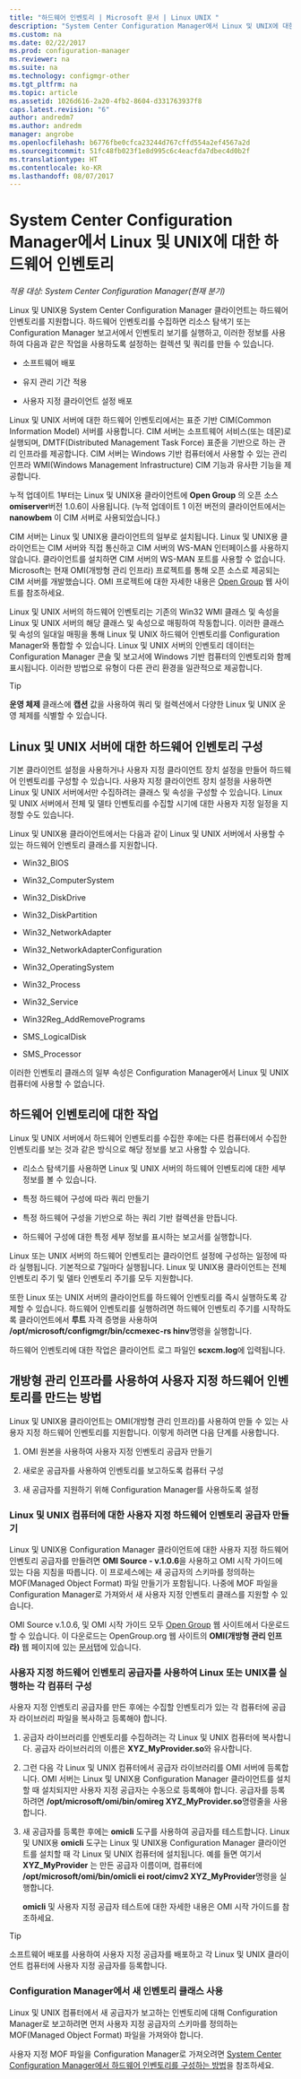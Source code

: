 ```yaml
---
title: "하드웨어 인벤토리 | Microsoft 문서 | Linux UNIX "
description: "System Center Configuration Manager에서 Linux 및 UNIX에 대한 하드웨어 인벤토리를 사용하는 방법을 알아봅니다."
ms.custom: na
ms.date: 02/22/2017
ms.prod: configuration-manager
ms.reviewer: na
ms.suite: na
ms.technology: configmgr-other
ms.tgt_pltfrm: na
ms.topic: article
ms.assetid: 1026d616-2a20-4fb2-8604-d331763937f8
caps.latest.revision: "6"
author: andredm7
ms.author: andredm
manager: angrobe
ms.openlocfilehash: b6776fbe0cfca23244d767cffd554a2ef4567a2d
ms.sourcegitcommit: 51fc48fb023f1e8d995c6c4eacfda7dbec4d0b2f
ms.translationtype: HT
ms.contentlocale: ko-KR
ms.lasthandoff: 08/07/2017
---
```

# <a name="hardware-inventory-for-linux-and-unix-in-system-center-configuration-manager"></a>System Center Configuration Manager에서 Linux 및 UNIX에 대한 하드웨어 인벤토리

*적용 대상: System Center Configuration Manager(현재 분기)*

Linux 및 UNIX용 System Center Configuration Manager 클라이언트는 하드웨어 인벤토리를 지원합니다. 하드웨어 인벤토리를 수집하면 리소스 탐색기 또는 Configuration Manager 보고서에서 인벤토리 보기를 실행하고, 이러한 정보를 사용하여 다음과 같은 작업을 사용하도록 설정하는 컬렉션 및 쿼리를 만들 수 있습니다.  

-   소프트웨어 배포  

-   유지 관리 기간 적용  

-   사용자 지정 클라이언트 설정 배포  

 Linux 및 UNIX 서버에 대한 하드웨어 인벤토리에서는 표준 기반 CIM(Common Information Model) 서버를 사용합니다. CIM 서버는 소프트웨어 서비스(또는 데몬)로 실행되며, DMTF(Distributed Management Task Force) 표준을 기반으로 하는 관리 인프라를 제공합니다. CIM 서버는 Windows 기반 컴퓨터에서 사용할 수 있는 관리 인프라 WMI(Windows Management Infrastructure) CIM 기능과 유사한 기능을 제공합니다.  

 누적 업데이트 1부터는 Linux 및 UNIX용 클라이언트에 **Open Group** 의 오픈 소스 **omiserver**버전 1.0.6이 사용됩니다. (누적 업데이트 1 이전 버전의 클라이언트에서는 **nanowbem** 이 CIM 서버로 사용되었습니다.)  

 CIM 서버는 Linux 및 UNIX용 클라이언트의 일부로 설치됩니다. Linux 및 UNIX용 클라이언트는 CIM 서버와 직접 통신하고 CIM 서버의 WS-MAN 인터페이스를 사용하지 않습니다. 클라이언트를 설치하면 CIM 서버의 WS-MAN 포트를 사용할 수 없습니다. Microsoft는 현재 OMI(개방형 관리 인프라) 프로젝트를 통해 오픈 소스로 제공되는 CIM 서버를 개발했습니다. OMI 프로젝트에 대한 자세한 내용은 [Open Group](http://go.microsoft.com/fwlink/p/?LinkId=262317) 웹 사이트를 참조하세요.  

 Linux 및 UNIX 서버의 하드웨어 인벤토리는 기존의 Win32 WMI 클래스 및 속성을 Linux 및 UNIX 서버의 해당 클래스 및 속성으로 매핑하여 작동합니다. 이러한 클래스 및 속성의 일대일 매핑을 통해 Linux 및 UNIX 하드웨어 인벤토리를 Configuration Manager와 통합할 수 있습니다. Linux 및 UNIX 서버의 인벤토리 데이터는 Configuration Manager 콘솔 및 보고서에 Windows 기반 컴퓨터의 인벤토리와 함께 표시됩니다. 이러한 방법으로 유형이 다른 관리 환경을 일관적으로 제공합니다.  

> [!TIP]  
>  **운영 체제** 클래스에 **캡션** 값을 사용하여 쿼리 및 컬렉션에서 다양한 Linux 및 UNIX 운영 체제를 식별할 수 있습니다.  

##  <a name="BKMK_ConfigHardwareforLnU"></a> Linux 및 UNIX 서버에 대한 하드웨어 인벤토리 구성  
 기본 클라이언트 설정을 사용하거나 사용자 지정 클라이언트 장치 설정을 만들어 하드웨어 인벤토리를 구성할 수 있습니다. 사용자 지정 클라이언트 장치 설정을 사용하면 Linux 및 UNIX 서버에서만 수집하려는 클래스 및 속성을 구성할 수 있습니다. Linux 및 UNIX 서버에서 전체 및 델타 인벤토리를 수집할 시기에 대한 사용자 지정 일정을 지정할 수도 있습니다.  

 Linux 및 UNIX용 클라이언트에서는 다음과 같이 Linux 및 UNIX 서버에서 사용할 수 있는 하드웨어 인벤토리 클래스를 지원합니다.  

-   Win32_BIOS  

-   Win32_ComputerSystem  

-   Win32_DiskDrive  

-   Win32_DiskPartition  

-   Win32_NetworkAdapter  

-   Win32_NetworkAdapterConfiguration  

-   Win32_OperatingSystem  

-   Win32_Process  

-   Win32_Service  

-   Win32Reg_AddRemovePrograms  

-   SMS_LogicalDisk  

-   SMS_Processor  

 이러한 인벤토리 클래스의 일부 속성은 Configuration Manager에서 Linux 및 UNIX 컴퓨터에 사용할 수 없습니다.  

##  <a name="BKMK_OperationsforHardwareforLnU"></a> 하드웨어 인벤토리에 대한 작업  
 Linux 및 UNIX 서버에서 하드웨어 인벤토리를 수집한 후에는 다른 컴퓨터에서 수집한 인벤토리를 보는 것과 같은 방식으로 해당 정보를 보고 사용할 수 있습니다.  

-   리소스 탐색기를 사용하면 Linux 및 UNIX 서버의 하드웨어 인벤토리에 대한 세부 정보를 볼 수 있습니다.  

-   특정 하드웨어 구성에 따라 쿼리 만들기  

-   특정 하드웨어 구성을 기반으로 하는 쿼리 기반 컬렉션을 만듭니다.  

-   하드웨어 구성에 대한 특정 세부 정보를 표시하는 보고서를 실행합니다.  

 Linux 또는 UNIX 서버의 하드웨어 인벤토리는 클라이언트 설정에 구성하는 일정에 따라 실행됩니다. 기본적으로 7일마다 실행됩니다. Linux 및 UNIX용 클라이언트는 전체 인벤토리 주기 및 델타 인벤토리 주기를 모두 지원합니다.  

 또한 Linux 또는 UNIX 서버의 클라이언트를 하드웨어 인벤토리를 즉시 실행하도록 강제할 수 있습니다. 하드웨어 인벤토리를 실행하려면 하드웨어 인벤토리 주기를 시작하도록 클라이언트에서 **루트** 자격 증명을 사용하여 **/opt/microsoft/configmgr/bin/ccmexec-rs hinv**명령을 실행합니다.  

 하드웨어 인벤토리에 대한 작업은 클라이언트 로그 파일인 **scxcm.log**에 입력됩니다.  

##  <a name="BKMK_CustomHINVforLinux"></a> 개방형 관리 인프라를 사용하여 사용자 지정 하드웨어 인벤토리를 만드는 방법  
 Linux 및 UNIX용 클라이언트는 OMI(개방형 관리 인프라)를 사용하여 만들 수 있는 사용자 지정 하드웨어 인벤토리를 지원합니다. 이렇게 하려면 다음 단계를 사용합니다.  

1.  OMI 원본을 사용하여 사용자 지정 인벤토리 공급자 만들기  

2.  새로운 공급자를 사용하여 인벤토리를 보고하도록 컴퓨터 구성  

3.  새 공급자를 지원하기 위해 Configuration Manager를 사용하도록 설정  

###  <a name="BKMK_LinuxProvider"></a> Linux 및 UNIX 컴퓨터에 대한 사용자 지정 하드웨어 인벤토리 공급자 만들기  
 Linux 및 UNIX용 Configuration Manager 클라이언트에 대한 사용자 지정 하드웨어 인벤토리 공급자를 만들려면 **OMI Source - v.1.0.6**을 사용하고 OMI 시작 가이드에 있는 다음 지침을 따릅니다. 이 프로세스에는 새 공급자의 스키마를 정의하는 MOF(Managed Object Format) 파일 만들기가 포함됩니다. 나중에 MOF 파일을 Configuration Manager로 가져와서 새 사용자 지정 인벤토리 클래스를 지원할 수 있습니다.  

 OMI Source v.1.0.6, 및 OMI 시작 가이드 모두 [Open Group](http://go.microsoft.com/fwlink/p/?LinkId=262317) 웹 사이트에서 다운로드할 수 있습니다. 이 다운로드는 OpenGroup.org 웹 사이트의 **OMI(개방형 관리 인프라)** 웹 페이지에 있는 [문서](http://go.microsoft.com/fwlink/p/?LinkId=286805)탭에 있습니다.  

###  <a name="BKMK_AddProvidertoLinux"></a> 사용자 지정 하드웨어 인벤토리 공급자를 사용하여 Linux 또는 UNIX를 실행하는 각 컴퓨터 구성  
 사용자 지정 인벤토리 공급자를 만든 후에는 수집할 인벤토리가 있는 각 컴퓨터에 공급자 라이브러리 파일을 복사하고 등록해야 합니다.  

1.  공급자 라이브러리를 인벤토리를 수집하려는 각 Linux 및 UNIX 컴퓨터에 복사합니다. 공급자 라이브러리의 이름은 **XYZ_MyProvider.so**와 유사합니다.  

2.  그런 다음 각 Linux 및 UNIX 컴퓨터에서 공급자 라이브러리를 OMI 서버에 등록합니다. OMI 서버는 Linux 및 UNIX용 Configuration Manager 클라이언트를 설치할 때 설치되지만 사용자 지정 공급자는 수동으로 등록해야 합니다. 공급자를 등록하려면 **/opt/microsoft/omi/bin/omireg XYZ_MyProvider.so**명령줄을 사용합니다.  

3.  새 공급자를 등록한 후에는 **omicli** 도구를 사용하여 공급자를 테스트합니다. Linux 및 UNIX용 **omicli** 도구는 Linux 및 UNIX용 Configuration Manager 클라이언트를 설치할 때 각 Linux 및 UNIX 컴퓨터에 설치됩니다. 예를 들면 여기서 **XYZ_MyProvider** 는 만든 공급자 이름이며, 컴퓨터에 **/opt/microsoft/omi/bin/omicli ei root/cimv2 XYZ_MyProvider**명령을 실행합니다.  

     **omicli** 및 사용자 지정 공급자 테스트에 대한 자세한 내용은 OMI 시작 가이드를 참조하세요.  

> [!TIP]  
>  소프트웨어 배포를 사용하여 사용자 지정 공급자를 배포하고 각 Linux 및 UNIX 클라이언트 컴퓨터에 사용자 지정 공급자를 등록합니다.  

###  <a name="BKMK_AddLinuxProvidertoCM"></a> Configuration Manager에서 새 인벤토리 클래스 사용  
 Linux 및 UNIX 컴퓨터에서 새 공급자가 보고하는 인벤토리에 대해 Configuration Manager로 보고하려면 먼저 사용자 지정 공급자의 스키마를 정의하는 MOF(Managed Object Format) 파일을 가져와야 합니다.  

 사용자 지정 MOF 파일을 Configuration Manager로 가져오려면 [System Center Configuration Manager에서 하드웨어 인벤토리를 구성하는 방법](../../../../core/clients/manage/inventory/configure-hardware-inventory.md)을 참조하세요.  
